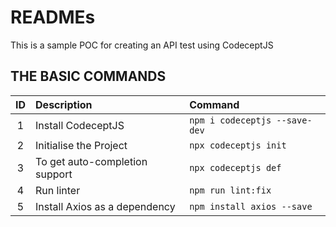 # READMEs
This is a sample POC for creating an API test using CodeceptJS

## THE BASIC COMMANDS
| ID  | Description                    | Command                       |
|:---:|:-------------------------------|:------------------------------|
|  1  | Install CodeceptJS             | `npm i codeceptjs --save-dev` |
|  2  | Initialise the Project         | `npx codeceptjs init`         |
|  3  | To get auto-completion support | `npx codeceptjs def`          |
|  4  | Run linter                     | `npm run lint:fix`            |
|  5  | Install Axios as a dependency  | `npm install axios --save`     |
